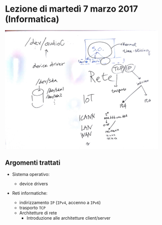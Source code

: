 # Lezione di martedì 7 marzo 2017 (Informatica)

![whiteboard](./P_20170307.jpg)

## Argomenti trattati

* Sistema operativo:
  * device drivers

* Reti informatiche:
  * indirizzamento `IP` (`IPv4`, accenno a `IPv6`)
  * trasporto `TCP`
  * Architetture di rete
    * Introduzione alle architetture client/server
